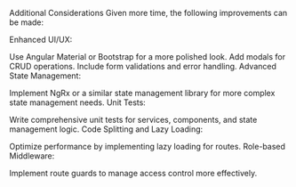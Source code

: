 Additional Considerations
Given more time, the following improvements can be made:

Enhanced UI/UX:

Use Angular Material or Bootstrap for a more polished look.
Add modals for CRUD operations.
Include form validations and error handling.
Advanced State Management:

Implement NgRx or a similar state management library for more complex state management needs.
Unit Tests:

Write comprehensive unit tests for services, components, and state management logic.
Code Splitting and Lazy Loading:

Optimize performance by implementing lazy loading for routes.
Role-based Middleware:

Implement route guards to manage access control more effectively.
